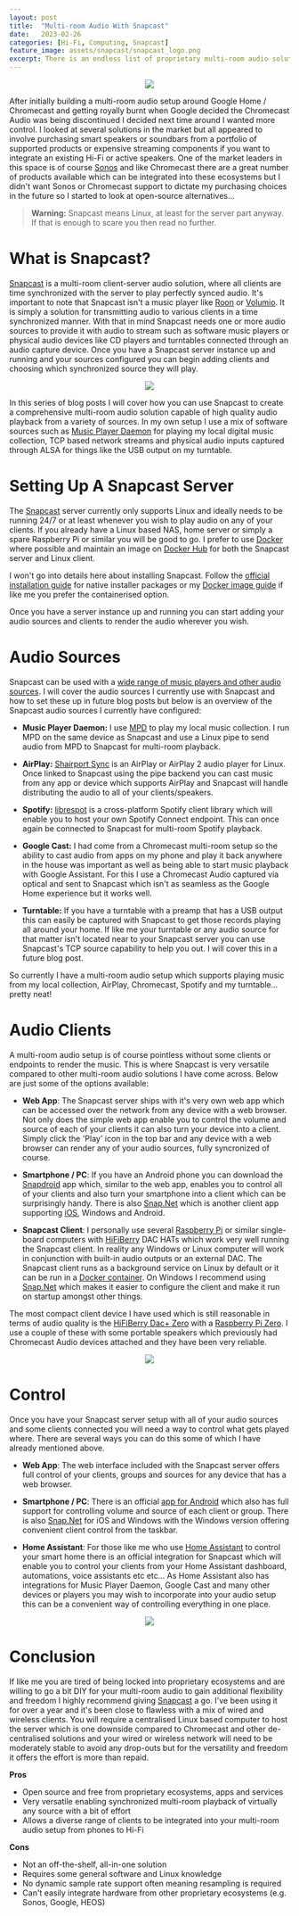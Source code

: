 ```yaml
---
layout: post
title:  "Multi-room Audio With Snapcast"
date:   2023-02-26
categories: [Hi-Fi, Computing, Snapcast]
feature_image: assets/snapcast/snapcast_logo.png
excerpt: There is an endless list of proprietary multi-room audio solutions available in the market today which can make choosing the one for you a lengthy process. But what if you want to break free of proprietary solutions with limited hardware options and closed ecosystems? Snapcast could be the solution for you!
---
```


<p align="center">
    <img src='{{ "assets/snapcast/snapcast_logo.png" | relative_url }}' >
</p>

After initially building a multi-room audio setup around Google Home / Chromecast and getting royally burnt when Google decided the Chromecast Audio was being discontinued I decided next time around I wanted more control. I looked at several solutions in the market but all appeared to involve purchasing smart speakers or soundbars from a portfolio of supported products or expensive streaming components if you want to integrate an existing Hi-Fi or active speakers. One of the market leaders in this space is of course [Sonos](https://www.sonos.com/) and like Chromecast there are a great number of products available which can be integrated into these ecosystems but I didn't want Sonos or Chromecast support to dictate my purchasing choices in the future so I started to look at open-source alternatives...

> **Warning:** Snapcast means Linux, at least for the server part anyway. If that is enough to scare you then read no further.

# What is Snapcast?

[Snapcast](https://github.com/badaix/snapcast) is a multi-room client-server audio solution, where all clients are time synchronized with the server to play perfectly synced audio. It's important to note that Snapcast isn't a music player like [Roon](https://roonlabs.com/) or [Volumio](https://volumio.com/en/). It is simply a solution for transmitting audio to various clients in a time synchronized manner. With that in mind Snapcast needs one or more audio sources to provide it with audio to stream such as software music players or physical audio devices like CD players and turntables connected through an audio capture device. Once you have a Snapcast server instance up and running and your sources configured you can begin adding clients and choosing which synchronized source they will play.

<p align="center">
    <img src='{{ "assets/snapcast/snapcast_web.png" | relative_url }}' >
</p>

In this series of blog posts I will cover how you can use Snapcast to create a comprehensive multi-room audio solution capable of high quality audio playback from a variety of sources. In my own setup I use a mix of software sources such as [Music Player Daemon](https://www.musicpd.org/) for playing my local digital music collection, TCP based network streams and physical audio inputs captured through ALSA for things like the USB output on my turntable.

# Setting Up A Snapcast Server

The [Snapcast](https://github.com/badaix/snapcast) server currently only supports Linux and ideally needs to be running 24/7 or at least whenever you wish to play audio on any of your clients. If you already have a Linux based NAS, home server or simply a spare Raspberry Pi or similar you will be good to go. I prefer to use [Docker](https://www.docker.com/) where possible and maintain an image on [Docker Hub](https://hub.docker.com/r/scootsoftware/snapserver) for both the Snapcast server and Linux client.

I won't go into details here about installing Snapcast. Follow the [official installation guide](https://github.com/badaix/snapcast/blob/develop/doc/install.md) for native installer packages or my [Docker image guide](https://hub.docker.com/r/scootsoftware/snapserver) if like me you prefer the containerised option.

Once you have a server instance up and running you can start adding your audio sources and clients to render the audio wherever you wish.

# Audio Sources

Snapcast can be used with a [wide range of music players and other audio sources](https://github.com/badaix/snapcast/blob/develop/doc/player_setup.md). I will cover the audio sources I currently use with Snapcast and how to set these up in future blog posts but below is an overview of the Snapcast audio sources I currently have configured:

 * **Music Player Daemon:** I use [MPD](https://www.musicpd.org/) to play my local music collection. I run MPD on the same device as Snapcast and use a Linux pipe to send audio from MPD to Snapcast for multi-room playback.

 * **AirPlay:** [Shairport Sync](https://github.com/mikebrady/shairport-sync) is an AirPlay or AirPlay 2 audio player for Linux. Once linked to Snapcast using the pipe backend you can cast music from any app or device which supports AirPlay and Snapcast will handle distributing the audio to all of your clients/speakers.

 * **Spotify:** [librespot](https://github.com/librespot-org/librespot) is a cross-platform Spotify client library which will enable you to host your own Spotify Connect endpoint. This can once again be connected to Snapcast for multi-room Spotify playback.

 * **Google Cast:** I had come from a Chromecast multi-room setup so the ability to cast audio from apps on my phone and play it back anywhere in the house was important as well as being able to start music playback with Google Assistant. For this I use a Chromecast Audio captured via optical and sent to Snapcast which isn't as seamless as the Google Home experience but it works well.

 * **Turntable:** If you have a turntable with a preamp that has a USB output this can easily be captured with Snapcast to get those records playing all around your home. If like me your turntable or any audio source for that matter isn't located near to your Snapcast server you can use Snapcast's TCP source capability to help you out. I will cover this in a future blog post.

 So currently I have a multi-room audio setup which supports playing music from my local collection, AirPlay, Chromecast, Spotify and my turntable... pretty neat!

# Audio Clients

A multi-room audio setup is of course pointless without some clients or endpoints to render the music. This is where Snapcast is very versatile compared to other multi-room audio solutions I have come across. Below are just some of the options available:

 * **Web App**: The Snapcast server ships with it's very own web app which can be accessed over the network from any device with a web browser. Not only does the simple web app enable you to control the volume and source of each of your clients it can also turn your device into a client. Simply click the 'Play' icon in the top bar and any device with a web browser can render any of your audio sources, fully syncronized of course.

 * **Smartphone / PC**: If you have an Android phone you can download the [Snapdroid](https://play.google.com/store/apps/details?id=de.badaix.snapcast) app which, similar to the web app, enables you to control all of your clients and also turn your smartphone into a client which can be surprisingly handy. There is also [Snap.Net](https://github.com/stijnvdb88/Snap.Net) which is another client app supporting [iOS](https://apps.apple.com/us/app/snapcast-client/id1552559653), Windows and Android.

 * **Snapcast Client**: I personally use several [Raspberry Pi](https://www.raspberrypi.com/) or similar single-board computers with [HiFiBerry](https://www.hifiberry.com/) DAC HATs which work very well running the Snapcast client. In reality any Windows or Linux computer will work in conjunction with built-in audio outputs or an external DAC. The Snapcast client runs as a background service on Linux by default or it can be run in a [Docker container](https://hub.docker.com/r/scootsoftware/snapclient). On Windows I recommend using [Snap.Net](https://github.com/stijnvdb88/Snap.Net) which makes it easier to configure the client and make it run on startup amongst other things.

 The most compact client device I have used which is still reasonable in terms of audio quality is the [HiFiBerry Dac+ Zero](https://www.hifiberry.com/shop/boards/hifiberry-dac-zero/) with a [Raspberry Pi Zero](https://www.raspberrypi.com/products/raspberry-pi-zero/). I use a couple of these with some portable speakers which previously had Chromecast Audio devices attached and they have been very reliable.

 <p align="center">
    <img src='{{ "assets/hifiberry/hifiberry_dac_zero_chromecast_top.jpg" | relative_url }}' >
</p>

# Control
Once you have your Snapcast server setup with all of your audio sources and some clients connected you will need a way to control what gets played where. There are several ways you can do this some of which I have already mentioned above.

* **Web App**: The web interface included with the Snapcast server offers full control of your clients, groups and sources for any device that has a web browser.

 * **Smartphone / PC**: There is an official [app for Android](https://play.google.com/store/apps/details?id=de.badaix.snapcast) which also has full support for controlling volume and source of each client or group. There is also [Snap.Net](https://github.com/stijnvdb88/Snap.Net) for iOS and Windows with the Windows version offering convenient client control from the taskbar.

 * **Home Assistant**: For those like me who use [Home Assistant](https://www.home-assistant.io/) to control your smart home there is an official integration for Snapcast which will enable you to control your clients from your Home Assistant dashboard, automations, voice assistants etc etc... As Home Assistant also has integrations for Music Player Daemon, Google Cast and many other devices or players you may wish to incorporate into your audio setup this can be a convenient way of controlling everything in one place.

<p align="center">
    <img src='{{ "assets/snapcast/snapcast_hass.png" | relative_url }}' >
</p>

# Conclusion

If like me you are tired of being locked into proprietary ecosystems and are willing to go a bit DIY for your multi-room audio to gain additional flexibility and freedom I highly recommend giving [Snapcast](https://github.com/badaix/snapcast) a go. I've been using it for over a year and it's been close to flawless with a mix of wired and wireless clients. You will require a centralised Linux based computer to host the server which is one downside compared to Chromecast and other de-centralised solutions and your wired or wireless network will need to be moderately stable to avoid any drop-outs but for the versatility and freedom it offers the effort is more than repaid.

**Pros**
 * Open source and free from proprietary ecosystems, apps and services
 * Very versatile enabling synchronized multi-room playback of virtually any source with a bit of effort
 * Allows a diverse range of clients to be integrated into your multi-room audio setup from phones to Hi-Fi

**Cons**
 * Not an off-the-shelf, all-in-one solution
 * Requires some general software and Linux knowledge
 * No dynamic sample rate support often meaning resampling is required
 * Can't easily integrate hardware from other proprietary ecosystems (e.g. Sonos, Google, HEOS)
